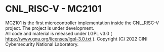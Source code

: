 # CNL_RISC-V - MC2101

MC2101 is the first microcontroller implementation inside the CNL_RISC-V project. The project is under development.  
All code and material is released under LGPL v3.0 ( https://www.gnu.org/licenses/lgpl-3.0.txt ).
Copyright (C) 2022 CINI Cybersecurity National Laboratory.